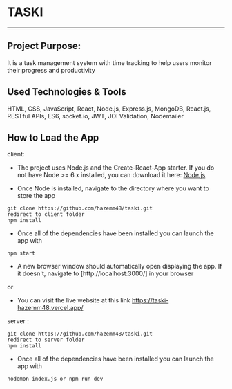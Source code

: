 # TASKI

---

## Project Purpose:

It is a task management system with time tracking to help users monitor their progress and productivity

## Used Technologies & Tools

HTML, CSS, JavaScript, React, Node.js, Express.js, MongoDB, React.js, RESTful APIs, ES6, socket.io, JWT, JOI Validation, Nodemailer  

## How to Load the App
client:

- The project uses Node.js and the Create-React-App starter. If you do not have Node >= 6.x installed, you can download it here: [Node.js](https://nodejs.org/en/)

- Once Node is installed, navigate to the directory where you want to store the app
```
git clone https://github.com/hazemm48/taski.git
redirect to client folder
npm install
```
- Once all of the dependencies have been installed you can launch the app with
```
npm start
```
- A new browser window should automatically open displaying the app. If it doesn't, navigate to [http://localhost:3000/] in your browser

or

- You can visit the live website at this link https://taski-hazemm48.vercel.app/

server :

```
git clone https://github.com/hazemm48/taski.git
redirect to server folder
npm install
```
- Once all of the dependencies have been installed you can launch the app with
```
nodemon index.js or npm run dev
```

